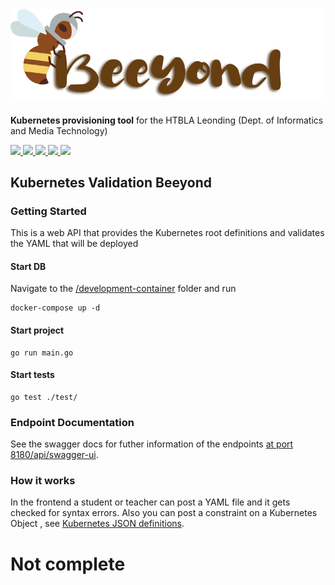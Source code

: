 # ![Beeyond](../frontend-beeyond/src/assets/images/beeyond-logo-with-text.png)

**Kubernetes provisioning tool** for the HTBLA Leonding (Dept. of Informatics and Media Technology)

<a href="https://github.com/halilbahar/beeyond/graphs/contributors" alt="Contributors">
  <img src="https://img.shields.io/github/last-commit/halilbahar/beeyond/master"/>
</a>
<a href="https://github.com/halilbahar?tab=packages&repo_name=beeyond" alt="Version">
  <img src="https://img.shields.io/github/v/tag/halilbahar/beeyond"/>
</a>
<a href="https://github.com/halilbahar/beeyond/pulls" alt="PullRequests">
  <img src="https://img.shields.io/github/issues-pr/halilbahar/beeyond"/>
</a>
<a href="https://halilbahar.github.io/beeyond/" alt="Documentation">
  <img src="https://img.shields.io/static/v1?label=docs&message=here&color=orange"/>
</a>
<a href="https://halilbahar.github.io/beeyond/reports.html" alt="Reports">
  <img src="https://img.shields.io/static/v1?label=reports&message=here&color=orange"/>
</a>

## Kubernetes Validation Beeyond

### Getting Started

This is a web API that provides the Kubernetes root definitions and 
validates the YAML that will be deployed 

#### Start DB

Navigate to the [/development-container](../development-container) folder and run 

```shell
docker-compose up -d
```

#### Start project
```shell
go run main.go
```

#### Start tests
```shell
go test ./test/
```


### Endpoint Documentation  
See the swagger docs for futher information of the endpoints [at port 8180/api/swagger-ui](http://localhost:8180/api/swagger-ui).

### How it works
In the frontend a student or teacher can post a YAML file and it gets checked for syntax errors.
Also you can post a constraint on a Kubernetes Object , see 
[Kubernetes JSON definitions](https://kubernetesjsonschema.dev/v1.17.0-standalone-strict/_definitions.json).

# Not complete

